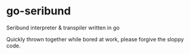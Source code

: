 # go-seribund
Seribund interpreter &amp; transpiler written in go

Quickly thrown together while bored at work,
please forgive the sloppy code.
